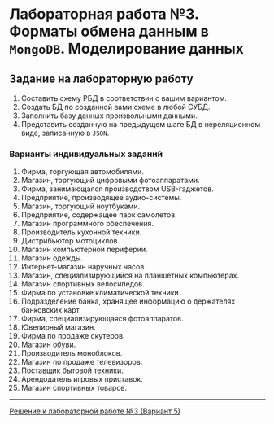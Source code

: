 # Лабораторная работа  №3. Форматы обмена данным в `MongoDB`. Моделирование данных

## Задание на лабораторную работу

1. Составить схему РБД в соответствии с вашим вариантом.
2. Создать БД по созданной вами схеме в любой СУБД.
3. Заполнить базу данных произвольными данными.
4. Представить созданную на предыдущем шаге БД в нереляционном
виде, записанную в `JSON`.

### Варианты индивидуальных заданий

1. Фирма, торгующая автомобилями.
2. Магазин, торгующий цифровыми фотоаппаратами.
3. Фирма, занимающаяся производством USB-гаджетов.
4. Предприятие, производящее аудио-системы.
5. Магазин, торгующий ноутбуками.
6. Предприятие, содержащее парк самолетов.
7. Магазин программного обеспечения.
8. Производитель кухонной техники.
9. Дистрибьютор мотоциклов.
10. Магазин компьютерной периферии.
11. Магазин одежды.
12. Интернет-магазин наручных часов.
13. Магазин, специализирующийся на планшетных компьютерах.
14. Магазин спортивных велосипедов.
15. Фирма по установке климатической техники.
16. Подразделение банка, хранящее информацию о держателях банковских карт.
17. Фирма, специализирующаяся фотоаппаратов.
18. Ювелирный магазин.
19. Фирма по продаже скутеров.
20. Магазин обуви.
21. Производитель моноблоков.
22. Магазин по продаже телевизоров.
23. Поставщик бытовой техники.
24. Арендодатель игровых приставок.
25. Магазин спортивных товаров.

---

[Решение к лабораторной работе №3 (Вариант 5)](../solutions/lab_3_solution.md)
